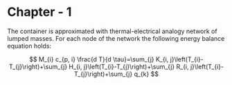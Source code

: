 # Chapter - 1

The container is approximated with thermal-electrical analogy network of lumped masses. For each node of the network the following energy balance equation holds:

$$
M_{i} c_{p, i} \frac{d T}{d \tau}=\sum_{j} K_{i, j}\left(T_{i}-T_{j}\right)+\sum_{j} H_{i, j}\left(T_{i}-T_{j}\right)+\sum_{j} R_{i, j}\left(T_{i}-T_{j}\right)+\sum_{j} q_{k}
$$

